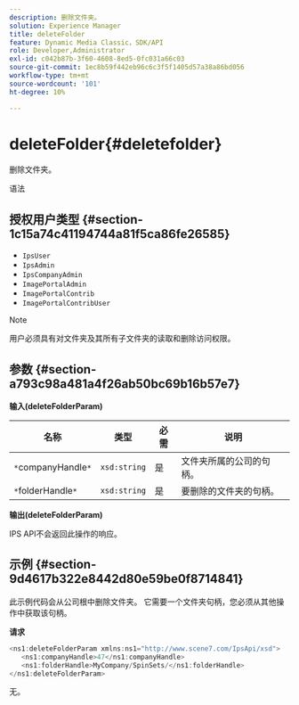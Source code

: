 ```yaml
---
description: 删除文件夹。
solution: Experience Manager
title: deleteFolder
feature: Dynamic Media Classic，SDK/API
role: Developer,Administrator
exl-id: c042b87b-3f60-4608-8ed5-0fc031a66c03
source-git-commit: 1ec8b59f442eb96c6c3f5f1405d57a38a86bd056
workflow-type: tm+mt
source-wordcount: '101'
ht-degree: 10%

---
```


# deleteFolder{#deletefolder}

删除文件夹。

语法

## 授权用户类型 {#section-1c15a74c41194744a81f5ca86fe26585}

* `IpsUser`
* `IpsAdmin`
* `IpsCompanyAdmin`
* `ImagePortalAdmin`
* `ImagePortalContrib`
* `ImagePortalContribUser`

>[!NOTE]
>
>用户必须具有对文件夹及其所有子文件夹的读取和删除访问权限。

## 参数 {#section-a793c98a481a4f26ab50bc69b16b57e7}

**输入(deleteFolderParam)**

| 名称 | 类型 | 必需 | 说明 |
|---|---|---|---|
| `*`companyHandle`*` | `xsd:string` | 是 | 文件夹所属的公司的句柄。 |
| `*`folderHandle`*` | `xsd:string` | 是 | 要删除的文件夹的句柄。 |

**输出(deleteFolderParam)**

IPS API不会返回此操作的响应。

## 示例 {#section-9d4617b322e8442d80e59be0f8714841}

此示例代码会从公司根中删除文件夹。 它需要一个文件夹句柄，您必须从其他操作中获取该句柄。

**请求**

```java
<ns1:deleteFolderParam xmlns:ns1="http://www.scene7.com/IpsApi/xsd">
   <ns1:companyHandle>47</ns1:companyHandle>
   <ns1:folderHandle>MyCompany/SpinSets/</ns1:folderHandle>
</ns1:deleteFolderParam>
```

无。
